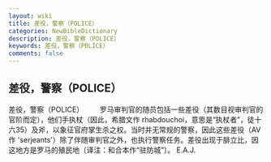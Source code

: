 ```yaml
---
layout: wiki
title: 差役，警察（POLICE）
categories: NewBibleDictionary
description: 差役，警察（POLICE）
keywords: 差役，警察（POLICE）
comments: false
---
```


## 差役，警察（POLICE）



差役，警察（POLICE）
　　罗马审判官的随员包括一些差役（其数目视审判官的官阶而定），他们手执杖（因此，希腊文作 rhabdouchoi，意思是“执杖者”，徒十六35）及斧，以象征官府掌生杀之权。当时并无常规的警察，因此这些差役（AV 作 'serjeants'）除了伴随审判官之外，也执行警察任务。差役出现于腓立比，因这地方是罗马的殖民地〔译注：和合本作“驻防城”〕。
E.A.J.




